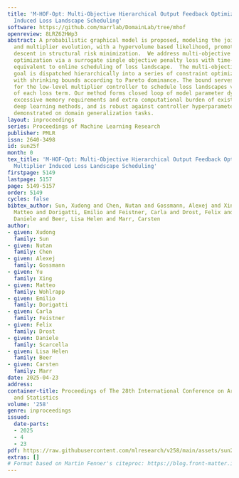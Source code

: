 ```yaml
---
title: 'M-HOF-Opt: Multi-Objective Hierarchical Output Feedback Optimization via Multiplier
  Induced Loss Landscape Scheduling'
software: https://github.com/marrlab/DomainLab/tree/mhof
openreview: 8LRZ62HWp3
abstract: A probabilistic graphical model is proposed, modeling the joint model parameter
  and multiplier evolution, with a hypervolume based likelihood, promoting multi-objective
  descent in structural risk minimization.  We address multi-objective model parameter
  optimization via a surrogate single objective penalty loss with time-varying multipliers,
  equivalent to online scheduling of loss landscape.  The multi-objective descent
  goal is dispatched hierarchically into a series of constraint optimization sub-problems
  with shrinking bounds according to Pareto dominance. The bound serves as setpoint
  for the low-level multiplier controller to schedule loss landscapes via output feedback
  of each loss term. Our method forms closed loop of model parameter dynamic, circumvents
  excessive memory requirements and extra computational burden of existing multi-objective
  deep learning methods, and is robust against controller hyperparameter variation,
  demonstrated on domain generalization tasks.
layout: inproceedings
series: Proceedings of Machine Learning Research
publisher: PMLR
issn: 2640-3498
id: sun25f
month: 0
tex_title: 'M-HOF-Opt: Multi-Objective Hierarchical Output Feedback Optimization via
  Multiplier Induced Loss Landscape Scheduling'
firstpage: 5149
lastpage: 5157
page: 5149-5157
order: 5149
cycles: false
bibtex_author: Sun, Xudong and Chen, Nutan and Gossmann, Alexej and Xing, Yu and Wohlrapp,
  Matteo and Dorigatti, Emilio and Feistner, Carla and Drost, Felix and Scarcella,
  Daniele and Beer, Lisa Helen and Marr, Carsten
author:
- given: Xudong
  family: Sun
- given: Nutan
  family: Chen
- given: Alexej
  family: Gossmann
- given: Yu
  family: Xing
- given: Matteo
  family: Wohlrapp
- given: Emilio
  family: Dorigatti
- given: Carla
  family: Feistner
- given: Felix
  family: Drost
- given: Daniele
  family: Scarcella
- given: Lisa Helen
  family: Beer
- given: Carsten
  family: Marr
date: 2025-04-23
address:
container-title: Proceedings of The 28th International Conference on Artificial Intelligence
  and Statistics
volume: '258'
genre: inproceedings
issued:
  date-parts:
  - 2025
  - 4
  - 23
pdf: https://raw.githubusercontent.com/mlresearch/v258/main/assets/sun25f/sun25f.pdf
extras: []
# Format based on Martin Fenner's citeproc: https://blog.front-matter.io/posts/citeproc-yaml-for-bibliographies/
---
```

